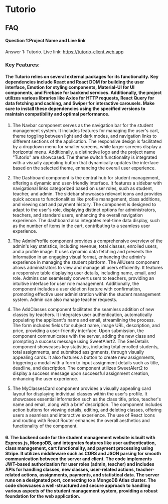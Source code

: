 # Tutorio


## FAQ

#### Question 1:Project Name and Live link

Answer 1: Tutorio.
Live link: https://tutorio-client.web.app

### Key Features:

#### The  Tutorio relies on several external packages for its functionality. Key dependencies include React and React DOM for building the user interface, Emotion for styling components, Material-UI for UI components, and Firebase for backend services. Additionally, the project utilizes various libraries like Axios for HTTP requests, React Query for data fetching and caching, and Swiper for interactive carousels. Make sure to install these dependencies using the specified versions to maintain compatibility and optimal performance.

1. The Navbar component serves as the navigation bar for the student management system. It includes features for managing the user's cart, theme toggling between light and dark modes, and navigation links to different sections of the application. The responsive design is facilitated by a dropdown menu for smaller screens, while larger screens display a horizontal menu. Additionally, a distinctive logo and the project name "Tutorio" are showcased. The theme switch functionality is integrated with a visually appealing button that dynamically updates the interface based on the selected theme, enhancing the overall user experience.

2. The Dashboard component is the central hub for student management, offering a dynamic and user-friendly interface. It features a sidebar with navigational links categorized based on user roles, such as student, teacher, and admin. The sidebar showcases relevant icons and provides quick access to functionalities like profile management, class additions, and viewing cart and payment history. The component is designed to adapt to the user's role, displaying distinct options for administrators, teachers, and standard users, enhancing the overall navigation experience. The dashboard also integrates real-time data display, such as the number of items in the cart, contributing to a seamless user experience.

3. The AdminProfile component provides a comprehensive overview of the admin's key statistics, including revenue, total classes, enrolled users, and a profile image. It uses dynamic data fetching and presents the information in an engaging visual format, enhancing the admin's experience in managing the student platform. The AllUsers component allows administrators to view and manage all users efficiently. It features a responsive table displaying user details, including name, email, and role. Admins can seamlessly convert users to teachers, providing an intuitive interface for user role management. Additionally, the component includes a user deletion feature with confirmation, promoting effective user administration within the student management system. Admin can also manage teacher requests.

4. The AddClasses component facilitates the seamless addition of new classes by teachers. It integrates user authentication, automatically populating the applicant's name and email, streamlining the process. The form includes fields for subject name, image URL, description, and price, providing a user-friendly interface. Upon submission, the component communicates with the server, adding the new class and prompting a success message using SweetAlert2. The SeeDetails component showcases key statistics, including total enrolled students, total assignments, and submitted assignments, through visually appealing cards. It also features a button to create new assignments, triggering a modal with a form to input assignment details such as title, deadline, and description. The component utilizes SweetAlert2 to display a success message upon successful assignment creation, enhancing the user experience.

5. The MyClassesCard component provides a visually appealing card layout for displaying individual classes within the user's profile. It showcases essential information such as the class title, price, teacher's name and email, along with a brief description. The component includes action buttons for viewing details, editing, and deleting classes, offering users a seamless and interactive experience. The use of React Icons and routing with React Router enhances the overall aesthetics and functionality of the component.

#### 6. The backend code for the student management website is built with Express.js, MongoDB, and integrates features like user authentication, class management, cart functionality, and payment processing using Stripe. It utilizes middleware such as CORS and JSON parsing for smooth communication between the server and client. The code implements JWT-based authorization for user roles (admin, teacher) and includes APIs for handling classes, new classes, user-related actions, teacher-related actions, assignments, payments, and statistical data. The server runs on a designated port, connecting to a MongoDB Atlas cluster. The code showcases a well-structured and secure approach to handling various aspects of the student management system, providing a robust foundation for the web application.
